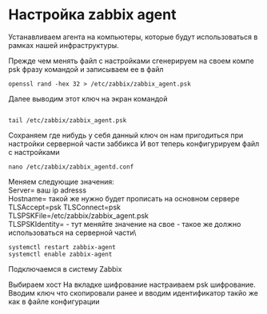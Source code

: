 # Настройка zabbix agent

Устанавливаем агента  на компьютеры, которые будут использоваться в рамках нашей инфраструктуры.


Прежде чем менять файл с настройками сгенерируем на своем компе psk фразу командой и записываем ее в файл
```
openssl rand -hex 32 > /etc/zabbix/zabbix_agent.psk
```
Далее выводим этот ключ на экран командой 
```

tail /etc/zabbix/zabbix_agent.psk
```
Сохраняем где нибудь у себя данный ключ он нам пригодиться при настройки серверной части заббикса
И вот теперь конфигурируем файл с настройками

```
nano /etc/zabbix/zabbix_agentd.conf
```

Меняем следующие значения:\
Server=    ваш ip adresss\
Hostname=  такой же нужно будет прописать на основном сервере\
TLSAccept=psk
TLSConnect=psk\
TLSPSKFile=/etc/zabbix/zabbix_agent.psk\
TLSPSKIdentity=<Hostname>  - тут меняйте значение на свое - такое же должно использоваться на серверной части\

```
systemctl restart zabbix-agent
systemctl enable zabbix-agent
```

Подключаемся в систему Zabbix

Выбираем хост
На вкладке шифрование настраиваем psk шифрование.
Вводим ключ что скопировали ранее и вводим идентификатор такйо же как в файле конфигурации
